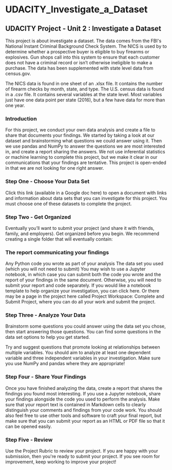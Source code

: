 # UDACITY_Investigate_a_Dataset
## UDACITY Project - Unit 2 : Investigate a Dataset

This project is about investigate a dataset. The data comes from the FBI's National Instant Criminal Background Check System. The NICS is used by to determine whether a prospective buyer is eligible to buy firearms or explosives. Gun shops call into this system to ensure that each customer does not have a criminal record or isn’t otherwise ineligible to make a purchase. The data has been supplemented with state level data from census.gov.

The NICS data is found in one sheet of an .xlsx file. It contains the number of firearm checks by month, state, and type.
The U.S. census data is found in a .csv file. It contains several variables at the state level. Most variables just have one data point per state (2016), but a few have data for more than one year.

### Introduction
For this project, we conduct your own data analysis and create a file to share that documents your findings. We started by taking a look at our dataset and brainstorming what questions we could answer using it. Then we use pandas and NumPy to answer the questions we are most interested in, and create a report sharing the answers. We not use inferential statistics or machine learning to complete this project, but we make it clear in our communications that your findings are tentative. This project is open-ended in that we are not looking for one right answer.

### Step One - Choose Your Data Set
Click this link (available in a Google doc here) to open a document with links and information about data sets that you can investigate for this project. You must choose one of these datasets to complete the project.

### Step Two - Get Organized
Eventually you’ll want to submit your project (and share it with friends, family, and employers). Get organized before you begin. We recommend creating a single folder that will eventually contain:

### The report communicating your findings
Any Python code you wrote as part of your analysis
The data set you used (which you will not need to submit)
You may wish to use a Jupyter notebook, in which case you can submit both the code you wrote and the report of your findings in the same document. Otherwise, you will need to submit your report and code separately. If you would like a notebook template to help organize your investigation, you can click here. Or there may be a page in the project here called Project Workspace: Complete and Submit Project, where you can do all your work and submit the project.

### Step Three - Analyze Your Data
Brainstorm some questions you could answer using the data set you chose, then start answering those questions. You can find some questions in the data set options to help you get started.

Try and suggest questions that promote looking at relationships between multiple variables. You should aim to analyze at least one dependent variable and three independent variables in your investigation. Make sure you use NumPy and pandas where they are appropriate!

### Step Four - Share Your Findings
Once you have finished analyzing the data, create a report that shares the findings you found most interesting. If you use a Jupyter notebook, share your findings alongside the code you used to perform the analysis. Make sure that your report text is contained in Markdown cells to clearly distinguish your comments and findings from your code work. You should also feel free to use other tools and software to craft your final report, but make sure that you can submit your report as an HTML or PDF file so that it can be opened easily.

### Step Five - Review
Use the Project Rubric to review your project. If you are happy with your submission, then you're ready to submit your project. If you see room for improvement, keep working to improve your project!
